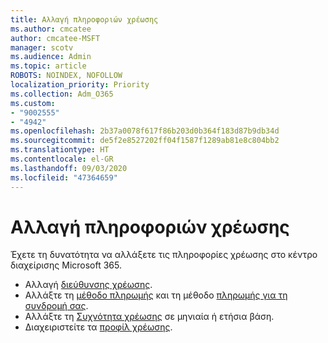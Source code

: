 ```yaml
---
title: Αλλαγή πληροφοριών χρέωσης
ms.author: cmcatee
author: cmcatee-MSFT
manager: scotv
ms.audience: Admin
ms.topic: article
ROBOTS: NOINDEX, NOFOLLOW
localization_priority: Priority
ms.collection: Adm_O365
ms.custom:
- "9002555"
- "4942"
ms.openlocfilehash: 2b37a0078f617f86b203d0b364f183d87b9db34d
ms.sourcegitcommit: de5f2e8527202ff04f1587f1289ab81e8c804bb2
ms.translationtype: HT
ms.contentlocale: el-GR
ms.lasthandoff: 09/03/2020
ms.locfileid: "47364659"
---
```

# <a name="change-billing-information"></a>Αλλαγή πληροφοριών χρέωσης

Έχετε τη δυνατότητα να αλλάξετε τις πληροφορίες χρέωσης στο κέντρο διαχείρισης Microsoft 365. 

- Αλλαγή [διεύθυνσης χρέωσης](https://docs.microsoft.com/microsoft-365/commerce/billing-and-payments/change-your-billing-addresses).
- Αλλάξτε τη [μέθοδο πληρωμής](https://docs.microsoft.com/microsoft-365/commerce/billing-and-payments/manage-payment-methods) και τη μέθοδο [πληρωμής για τη συνδρομή σας](https://docs.microsoft.com/microsoft-365/commerce/billing-and-payments/pay-for-your-subscription).
- Αλλάξτε τη [Συχνότητα χρέωσης](https://docs.microsoft.com/microsoft-365/commerce/billing-and-payments/change-payment-frequency) σε μηνιαία ή ετήσια βάση.
- Διαχειριστείτε τα [προφίλ χρέωσης](https://docs.microsoft.com/microsoft-365/commerce/billing-and-payments/manage-billing-profiles).
